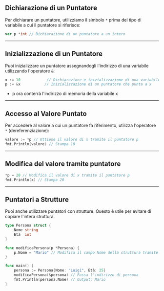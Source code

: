 ## Dichiarazione di un Puntatore
Per dichiarare un puntatore, utilizziamo il simbolo `*` prima del tipo di variabile a cui il puntatore si riferisce:

```go
var p *int // Dichiarazione di un puntatore a un intero
```


***

## Inizializzazione di un Puntatore
Puoi inizializzare un puntatore assegnandogli l'indirizzo di una variabile utilizzando l'operatore `&`:

```go
x := 10            // Dichiarazione e inizializzazione di una variabile
p := &x           // Inizializzazione di un puntatore che punta a x
```
- p ora conterrà l'indirizzo di memoria della variabile x


***

## Accesso al Valore Puntato
Per accedere al valore a cui un puntatore fa riferimento, utilizza l'operatore `*` (dereferenziazione):

```go
valore := *p // Ottiene il valore di x tramite il puntatore p
fmt.Println(valore) // Stampa 10
```


***

## Modifica del valore tramite puntatore
```go
*p = 20 // Modifica il valore di x tramite il puntatore p
fmt.Println(x) // Stampa 20
```


***

## Puntatori a Strutture
Puoi anche utilizzare puntatori con strutture. Questo è utile per evitare di copiare l'intera struttura.

```go
type Persona struct {
    Nome string
    Età  int
}

func modificaPersona(p *Persona) {
    p.Nome = "Mario" // Modifica il campo Nome della struttura tramite il puntatore
}

func main() {
    persona := Persona{Nome: "Luigi", Età: 25}
    modificaPersona(&persona) // Passa l'indirizzo di persona
    fmt.Println(persona.Nome) // Output: Mario
}
```